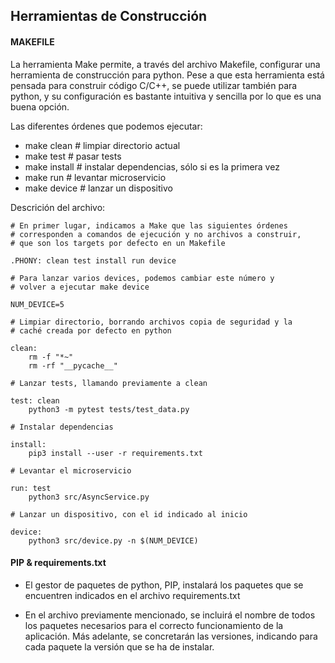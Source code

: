 ## Herramientas de Construcción

#### MAKEFILE

La herramienta Make permite, a través del archivo Makefile, configurar una herramienta de construcción para python. Pese a que esta herramienta está pensada para construir código C/C++, se puede utilizar también para python, y su configuración es bastante intuitiva y sencilla por lo que es una buena opción.

Las diferentes órdenes que podemos ejecutar:

 - make clean	# limpiar directorio actual
 - make test	# pasar tests
 - make install	# instalar dependencias, sólo si es la primera vez
 - make run	# levantar microservicio
 - make device	# lanzar un dispositivo

Descrición del archivo:

	# En primer lugar, indicamos a Make que las siguientes órdenes
	# corresponden a comandos de ejecución y no archivos a construir,
	# que son los targets por defecto en un Makefile

	.PHONY: clean test install run device

	# Para lanzar varios devices, podemos cambiar este número y
	# volver a ejecutar make device
	
	NUM_DEVICE=5

	# Limpiar directorio, borrando archivos copia de seguridad y la
	# caché creada por defecto en python
	
	clean:
		rm -f "*~"
		rm -rf "__pycache__"

	# Lanzar tests, llamando previamente a clean
	
	test: clean
		python3 -m pytest tests/test_data.py

	# Instalar dependencias
	
	install:
		pip3 install --user -r requirements.txt

	# Levantar el microservicio
	
	run: test
		python3 src/AsyncService.py

	# Lanzar un dispositivo, con el id indicado al inicio
	
	device:
		python3 src/device.py -n $(NUM_DEVICE)



#### PIP & requirements.txt

- El gestor de paquetes de python, PIP, instalará los paquetes que se encuentren indicados en el archivo requirements.txt

 - En el archivo previamente mencionado, se incluirá el nombre de todos los paquetes necesarios para el correcto funcionamiento de la aplicación. Más adelante, se concretarán las versiones, indicando para cada paquete la versión que se ha de instalar.
